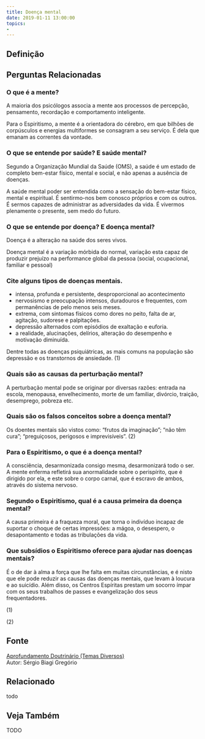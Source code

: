 ```yaml
---
title: Doença mental
date: 2019-01-11 13:00:00
topics: 
- 
---
```


## Definição


## Perguntas Relacionadas

### O que é a mente?
A maioria dos psicólogos associa a mente aos processos de percepção,
pensamento, recordação e comportamento inteligente.

Para o Espiritismo, a mente é a orientadora do cérebro, em que bilhões
de corpúsculos e energias multiformes se consagram a seu serviço. É dela
que emanam as correntes da vontade.

### O que se entende por saúde? E saúde mental?
Segundo a Organização Mundial da Saúde (OMS), a saúde é um estado de
completo bem-estar físico, mental e social, e não apenas a ausência de
doenças.

A saúde mental poder ser entendida como a sensação do bem-estar
físico, mental e espiritual. É sentirmo-nos bem conosco próprios e com
os outros. É sermos capazes de administrar as adversidades da vida. É
vivermos plenamente o presente, sem medo do futuro.

### O que se entende por doença? E doença mental?
Doença é a alteração na saúde dos seres vivos.

Doença mental é a variação mórbida do normal, variação esta capaz de
produzir prejuízo na performance global da pessoa (social, ocupacional,
familiar e pessoal)

### Cite alguns tipos de doenças mentais.

-   
    intensa, profunda e persistente, desproporcional ao
    acontecimento
-   
    nervosismo e preocupação intensos, duradouros e frequentes, com
    permanências de pelo menos seis meses.
-   
    extrema, com sintomas físicos como dores no peito, falta de ar,
    agitação, sudorese e palpitações.
-   
    depressão alternados com episódios de exaltação e euforia.
-   
    a realidade, alucinações, delírios, alteração do desempenho e
    motivação diminuída.

Dentre todas as doenças psiquiátricas, as mais comuns na população são
depressão e os transtornos de ansiedade. (1)

### Quais são as causas da perturbação mental?
A perturbação mental pode se originar por diversas razões: entrada na
escola, menopausa, envelhecimento, morte de um familiar, divórcio,
traição, desemprego, pobreza etc.

### Quais são os falsos conceitos sobre a doença mental?
Os doentes mentais são vistos como: “frutos da imaginação”; “não têm
cura”; “preguiçosos, perigosos e imprevisíveis”. (2)

### Para o Espiritismo, o que é a doença mental?
A consciência, desarmonizada consigo mesma, desarmonizará todo o ser. A
mente enferma refletirá sua anormalidade sobre o perispírito, que é
dirigido por ela, e este sobre o corpo carnal, que é escravo de ambos,
através do sistema nervoso.

### Segundo o Espiritismo, qual é a causa primeira da doença mental?
A causa primeira é a fraqueza moral, que torna o indivíduo incapaz de
suportar o choque de certas impressões: a mágoa, o desespero, o
desapontamento e todas as tribulações da vida.

### Que subsídios o Espiritismo oferece para ajudar nas doenças mentais?
É o de dar à alma a força que lhe falta em muitas circunstâncias, e é
nisto que ele pode reduzir as causas das doenças mentais, que levam à
loucura e ao suicídio. Além disso, os Centros Espíritas prestam um
socorro ímpar com os seus trabalhos de passes e evangelização dos seus
frequentadores.


(1)

(2)

## Fonte
[Aprofundamento Doutrinário (Temas Diversos)](https://sites.google.com/view/aprofundamentodoutrinario/doença-mental)  
Autor: Sérgio Biagi Gregório



## Relacionado
todo

## Veja Também
TODO


